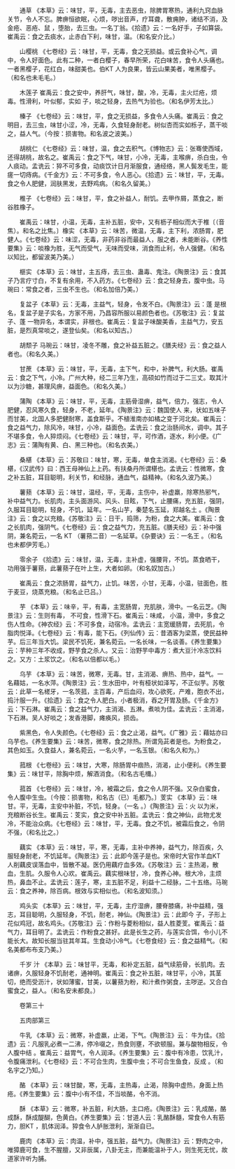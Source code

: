 <!-- { "loadSidebar": true } -->
　　通草 《本草》云：味甘，平，无毒，主去恶虫，除脾胃寒热，通利九窍血脉关节，令人不忘。脾痹恒欲眠，心烦，哕出音声，疗耳聋，散痈肿，诸结不消，及金疮、恶疮、鼠 ，堕胎，去三虫。一名丁翁。《拾遗》云：一名好手，子如算袋。崔禹云：食之去痰水，止赤白下利，味甘，温。（和名安介比。）

　　山樱桃 《七卷经》云：味甘，平，无毒，食之无损益。或云食补心气，调中，令人好面色。此有二种，一者白樱子，春早所荣，花白味苦，食令人头痛也。一者黑樱子，花红白，味甜美也。伯KT 人为良果，皆云山果美者，唯黑樱子。（和名也未毛毛。）

　　木莲子 崔禹云：食之安中，养肝气，味甘，酸，冷，无毒，主火烂疮，烦毒。性滑利，叶似郁，实如 子，啖之轻身，去热气为验也。（和名伊芳太比。）

　　榛子 《七卷经》云：味甘，平，食之无损益，多食令人头痛。崔禹云：食之明目，去三虫，味甘小涩，冷，无毒，久食轻身耐老。树似杏而实如栎子，蒸干啖之，益人气。（今按：损害物。和名波之波美。）

　　胡桃仁 《七卷经》云：味甘，温，食之去积气。《博物志》云：张骞使西域，还得胡桃，故名之。崔禹云：食之下气，味甘，小冷，无毒，主喉痹，杀白虫，令人痰动。孟诜云：猝不可多食，动痰饮计日月渐服食，通经络，黑人鬓发毛生，能瘥一切痔病。《千金方》云：不可多食，令人恶心。《拾遗》云：味甘，平，无毒。食之令人肥健，润肤黑发，去野鸡病。（和名久留美。）

　　椎子 《七卷经》云：味甘，平，食之补益人，耐饥。去甲作屑，蒸食之，断谷胜橡子。

　　崔禹云：味甘，小温，无毒，主补五脏，安中，又有枥子相似而大于椎〔（音焦）。和名之比焦。〕橡实 《本草》云：味苦，微温，无毒，主下利，浓肠胃，肥健人。《七卷经》云：味涩，无毒，非药非谷而最益人，服之者，未能断谷。《养性要集》云：啖橡为胜，无气而受气，无味而受味，消食而止利，令人强健。（和名以知比，都留波美乃美。）

　　榧实 《本草》云：味甘，主五痔，去三虫、蛊毒、鬼注。《陶景注》云：食其子乃言疗寸白，不复有余用，不入药方。《七卷经》云：食之轻身去，腹中虫。马琬曰：常食之者，三虫不生也。（和名加倍乃美。）

　　复盆子《本草》云：无毒，主益气，轻身，令发不白。《陶景注》云：蓬 是根名，复盆子是子实名，方家不用，乃昌容所服以易颜色者也。《苏敬注》云：复盆子、蓬 一物异名，本谓实，非根也。崔禹云：复盆子味酸美香，主益气力，安五脏，是烈真常啖之，遂登仙矣。（和名以知古。）

　　胡颓子 马琬云：味甘，凌冬不雕，食之补益五脏之。《膳夫经》云：食之益人者也。（和名久美。）

　　甘蔗 《本草》云：味甘，平，无毒，主下气，和中，补脾气，利大肠。崔禹云：食之下气，小冷。广州大种，经二三年乃生，高硕如竹而过于二三丈。取其汁以为沙糖，甚理风痹，益面色。（和名久美。）

　　蒲陶 《本草》云：味甘，平，无毒，主筋骨湿痹，益气，倍力，强志，令人肥健，忍风寒久食，轻身，不老，延年。《陶景注》云：魏国使人 来，状如五味子而甘美，北国人多肥健耐寒，盖食斯乎。不植淮南亦如橘之变于河北矣。崔禹云：食之益气力，除风冷，味甘，小冷，益面色。孟诜云：食之治肠间水，调中。其子不堪多食，令人猝烦闷。《七卷经》云：味甘，平，可作酒，逐水，利小便。《广志》云：蒲陶有黄、白、黑三种也。（和名衣美。）

　　桑椹 《本草》云：苏敬曰：味甘，寒，无毒，单食主消渴。《七卷经》云：桑椹，《汉武传》曰：西王母神仙上上药。有扶桑丹所谓椹也。孟诜云：性微寒，食之补五脏，耳目聪明，利关节，和经脉，通血气，益精神。（和名久波乃美。）

　　薯蓣 《本草》云：味甘，温经，平，无毒，主伤中，补虚羸，除寒热邪气，补中益气力。长肌肉，主头面游风、风头、目眩，下气，止腰痛，充五脏，强阴，久服耳目聪明，轻身，不饥，延年。一名山芋，秦楚名玉延，郑越名土 。《陶景注》云：食之以充粮。《苏敬注》云：日干，捣筛，为粉，食之大美。崔禹云：食之长肌肉，强阴气。《七卷经》云：食之益气力，充五脏。《膳夫经》云：补中强阴，兼名菀云，一名 KT （薯蓣二音）一名延草。《杂要诀》云：一名王 。（和名也未都伊芳毛。）

　　零余子 《拾遗》云：味甘，温，无毒，主补虚，强腰背，不饥。蒸食晒干，功用强于薯蓣，此薯蓣子在叶上生，大者如卵。（和名奴加古。）

　　崔禹云：食之浓肠胃，益气力，止饥。味苦，小甘，无毒，小温，驻面色，胜于麦豆，烧蒸充粮。（和名止已吕。）

　　芋 《本草》云：味辛，平，有毒，主宽肠胃，充肌肤，滑中。一名云芝。《陶景注》云：生则有毒， 不可食，性滑下石。崔禹云：味咸， 小温，滑中，多食之伤人性命。《神农经》云：不可多食，动宿冷。孟诜云：主宽缓肠胃，去死肌，令脂肉悦泽。《七卷经》云：有毒，能下石。《列仙传》云：昔酒客为梁蒸，使民益种芋。后三年当大饥。梁民不饥死，兼名菀云。一名长味，一名谈善。《养生要集》云：芋种三年不收成，野芋食之杀人。又云：治野芋中毒方：煮大豆汁冷冻饮料之。又方：土浆饮之。（和名以倍都以毛。）

　　乌芋 《本草》云：味苦，微寒，无毒。甘，主消渴、痹热、热中，益气。一名藉姑，一名水萍。《陶景注》云：生水田中，叶有桠状如泽写，不正似芋。苏敬云：此草一名槎牙，一名茨菰，主百毒，产后血闷，攻心欲死，产难，胞衣不出，捣汁服一升。《拾遗》云：食之令人肥白。小者极消，吞之开胃及肠。《千金方》云：下石淋。崔禹云：食之益气力，主消渴、五淋。煮啖为佳。孟诜云：主消渴，下石淋。吴人好啖之；发香港脚，瘫痪风，损齿。

　　紫黑色，令人失颜色。《七卷经》云：食之止渴，益气。《广雅》云：藉姑亦曰乌芋也。《养生要集》云：味苦，微寒，食之除热。所谓凫茈者是也。为粉食之，其色如玉。久食益人，兼名菀云，一名火芋，一名玉银。（和名久和为。）

　　菰根 《七卷经》云：味甘，大寒，除肠胃中痼热，消渴，止小便利。《养生要集》云：味甘平，除胸中烦，解酒消食。（和名古毛檷。）

　　菰首 《七卷经》云：味甘，冷，被霜之后，食之令人阴不强。又杂白蜜食，令人腹中生虫。〔今按：损害物，和名古（已）毛都乃。〕芰实 《本草》云：味甘。平，无毒，主安中补脏，不饥，轻身。（一名 。）《陶景注》云：火 以为米，充粮断谷长生。崔禹云：芰实，食之安中补五脏。孟诜云：食之神仙，此物尤发冷，不能治众病。《七卷经》云：味甘，平，无毒。食之不饥，被霜后食之，令阴不强，（和名比之。）

　　藕实 《本草》云：味甘，平，寒，无毒，主补中养神，益气力，除百疾，久服轻身耐老，不饥延年。《陶景注》云：此即今莲子是也。宋帝时大官作羊血KT 人削藕皮误落血中，皆散不凝。医仍用藕疗血多效。《苏敬注》云：主热渴，散血，生肌。久服令人心欢。崔禹云。藕实根味甘，冷，食养心神。根大冷，主烦热，鼻血不止。孟诜云：莲子，寒，主五脏不足，利益十二经脉，二十五络。马琬云：食之养神，除百病。根效与实相似也。（和名波知须。）

　　鸡头实 《本草》云：味甘，平，无毒，主疗湿痹，腰脊膝痛，补中益精，强志，耳目聪明，久服轻身，不饥，耐老，神仙。《陶景注》云：此即今 子，子形上花似鸡冠，故名鸡头。《苏敬注》云：作粉与菱粉相似，益人胜菱芰。崔禹云：益气力，耳目明了。孟诜云：作粉食之甚好。此是长生之药，与莲实合饵，令小儿不能长大。故知长服当驻其年耳。生食动小冷气。《七卷食经》云：食之益精气。（和名美都布布支乃美。）

　　千岁 汁 《本草》云：味甘平，无毒，和补定五脏，益气续筋骨，长肌肉。去诸痹，久服轻身不饥耐老，通神明。崔禹云：食之补五脏，味甘平，小冷，其茎切，绝而受沥汁，状如薄蜜，甘美，以薯蓣为粉，和汁煮作粥食，主哕逆。又合白蜜食之，益人。（和名安未都良。）

　　卷第三十

　　五肉部第三

　　牛乳 《本草》云：微寒，补虚羸，止渴，下气。《陶景注》云： 牛为佳。《拾遗》云：凡服乳必煮一二沸，停冷啜之，热食则壅，不欲顿服。兼与酸物相反，令人腹中结 。崔禹云：益胃气，令人润泽。《养生要集》云：腹中有冷患，饮乳汁，令腹痛泄利。《七卷经》云：不可合生肉，生腹中虫；不可合生鱼食，反成 。（和名宇之乃知。）

　　酪 《本草》云：味甘酸，寒，无毒，主热毒，止渴，除胸中虚热，身面上热疮。《养生要集》云：腹中小有不佳，不当啖酪，令不消。

　　酥 《本草》云：微寒，补五脏，利大肠，主口疮。《陶景注》云：乳成酪，酪成酥，酥成醍醐，色黄白。《养生要集》云：甘道人云：乳酪酥髓，常食令人有筋力，胆KT ，肌体润泽。猝食令人胪胀泄利，渐渐自已。

　　鹿肉 《本草》云：肉温，补中，强五脏，益气力。《陶景注》云：野肉之中，唯獐鹿可食，生不腥膻，又非辰属，八卦无主，而兼能温补于人，则生死无忧，故道家许听为脯。

